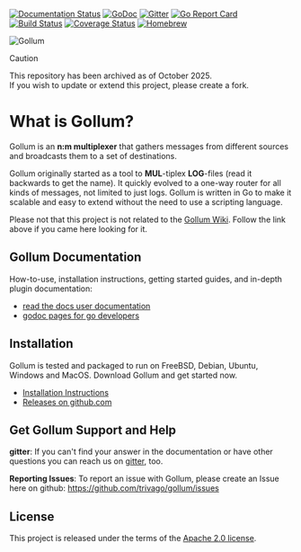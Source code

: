[![Documentation Status](https://readthedocs.org/projects/gollum/badge/?version=latest)](http://gollum.readthedocs.org/en/latest/)
[![GoDoc](https://godoc.org/github.com/trivago/gollum?status.svg)](https://godoc.org/github.com/trivago/gollum)
[![Gitter](https://badges.gitter.im/trivago/gollum.svg)](https://gitter.im/trivago/gollum?utm_source=badge&utm_medium=badge&utm_campaign=pr-badge)
[![Go Report Card](https://goreportcard.com/badge/github.com/trivago/gollum)](https://goreportcard.com/report/github.com/trivago/gollum)
[![Build Status](https://travis-ci.org/trivago/gollum.svg?branch=master)](https://travis-ci.org/trivago/gollum)
[![Coverage Status](https://coveralls.io/repos/github/trivago/gollum/badge.svg?branch=master)](https://coveralls.io/github/trivago/gollum?branch=master)
[![Homebrew](https://img.shields.io/badge/dynamic/json.svg?url=https://formulae.brew.sh/api/formula/gollum.json&query=$.versions.stable&label=homebrew)](https://formulae.brew.sh/formula/gollum)

![Gollum](docs/src/gollum.png)

> [!CAUTION]
> This repository has been archived as of October 2025.  
> If you wish to update or extend this project, please create a fork.

# What is Gollum?

Gollum is an **n:m multiplexer** that gathers messages from different sources and broadcasts them to a set of destinations.

Gollum originally started as a tool to **MUL**-tiplex **LOG**-files (read it backwards to get the name).
It quickly evolved to a one-way router for all kinds of messages, not limited to just logs.
Gollum is written in Go to make it scalable and easy to extend without the need to use a scripting language.

Please not that this project is not related to the [Gollum Wiki](https://github.com/gollum/gollum).
Follow the link above if you came here looking for it.

## Gollum Documentation

How-to-use, installation instructions, getting started guides, and in-depth plugin documentation:

* [read the docs user documentation](http://gollum.readthedocs.io/en/latest/)
* [godoc pages for go developers](https://godoc.org/github.com/trivago/gollum)


## Installation

Gollum is tested and packaged to run on FreeBSD, Debian, Ubuntu, Windows and MacOS. Download Gollum and get started now.

* [Installation Instructions](http://gollum.readthedocs.io/en/latest/src/instructions/installation.html)
* [Releases on github.com](https://github.com/trivago/gollum/releases)


## Get Gollum Support and Help

**gitter**: If you can't find your answer in the documentation or have other questions you can reach us on [gitter](https://gitter.im/trivago/gollum?utm_source=share-link&utm_medium=link&utm_campaign=share-link), too.

**Reporting Issues**: To report an issue with Gollum, please create an Issue here on github: https://github.com/trivago/gollum/issues


## License

This project is released under the terms of the [Apache 2.0 license](http://www.apache.org/licenses/LICENSE-2.0).
